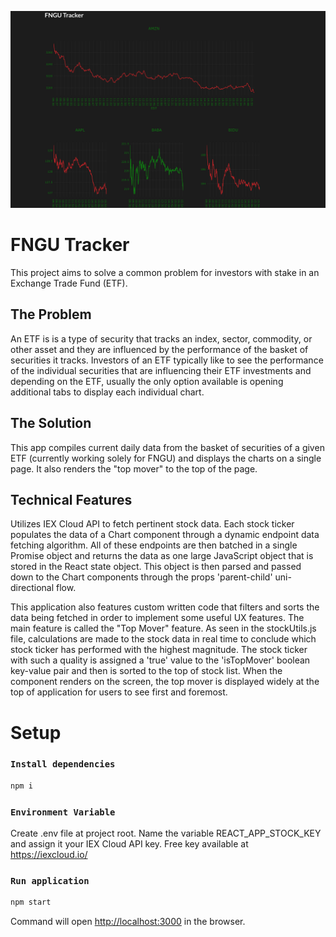 ![screenshot of app](https://github.com/joji-harada/FNGU-Stock-Tracker/blob/master/FNGU-Tracker.png)
# FNGU Tracker

This project aims to solve a common problem for investors with stake in an Exchange Trade Fund (ETF).

## The Problem

An ETF is is a type of security that tracks an index, sector, commodity, or other asset and they are influenced by the performance of the basket of securities it tracks.
Investors of an ETF typically like to see the performance of the individual securities that are influencing their ETF investments and depending on the ETF, usually the only option available is opening additional tabs to display each individual chart.

## The Solution

This app compiles current daily data from the basket of securities of a given ETF (currently working solely for FNGU) and displays the charts on a single page. It also renders the "top mover" to the top of the page.

## Technical Features

Utilizes IEX Cloud API to fetch pertinent stock data. Each stock ticker populates the data of a Chart component through a dynamic endpoint data fetching algorithm. All of these endpoints are then batched in a single Promise object and returns the data as one large JavaScript object that is stored in the React state object. This object is then parsed and passed down to the Chart components through the props 'parent-child' uni-directional flow.

This application also features custom written code that filters and sorts the data being fetched in order to implement some useful UX features. The main feature is called the "Top Mover" feature. As seen in the stockUtils.js file, calculations are made to the stock data in real time to conclude which stock ticker has performed with the highest magnitude. The stock ticker with such a quality is assigned a 'true' value to the 'isTopMover' boolean key-value pair and then is sorted to the top of stock list. When the component renders on the screen, the top mover is displayed widely at the top of application for users to see first and foremost.

# Setup

### `Install dependencies`
```bash
npm i
```

### `Environment Variable`

Create .env file at project root. Name the variable REACT_APP_STOCK_KEY and assign it your IEX Cloud API key. Free key available at https://iexcloud.io/

### `Run application`
```bash
npm start
```
Command will open [http://localhost:3000](http://localhost:3000) in the browser.